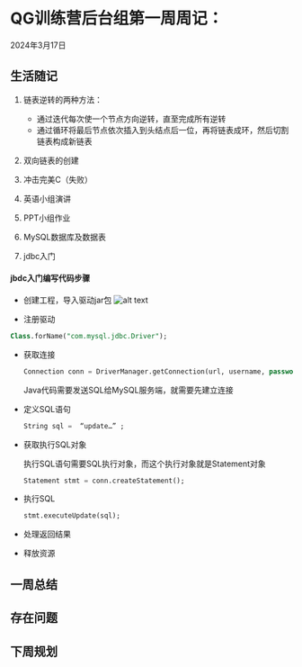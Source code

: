 # QG训练营后台组第一周周记：
2024年3月17日

## 生活随记
1. 链表逆转的两种方法：
    
    * 通过迭代每次使一个节点方向逆转，直至完成所有逆转
    * 通过循环将最后节点依次插入到头结点后一位，再将链表成环，然后切割链表构成新链表

2. 双向链表的创建
3. 冲击完美C（失败）
4. 英语小组演讲
5. PPT小组作业
6. MySQL数据库及数据表
7. jdbc入门
####   jbdc入门编写代码步骤

* 创建工程，导入驱动jar包
    ![alt text](image.png)


*  注册驱动

  ```sql
  Class.forName("com.mysql.jdbc.Driver");
  ```

* 获取连接

  ```sql
  Connection conn = DriverManager.getConnection(url, username, password);
  ```

  Java代码需要发送SQL给MySQL服务端，就需要先建立连接

* 定义SQL语句

  ```sql
  String sql =  “update…” ;
  ```

* 获取执行SQL对象

  执行SQL语句需要SQL执行对象，而这个执行对象就是Statement对象

  ```sql
  Statement stmt = conn.createStatement();
  ```

* 执行SQL

  ```sql
  stmt.executeUpdate(sql);  
  ```

* 处理返回结果
* 释放资源

## 一周总结



## 存在问题



## 下周规划



